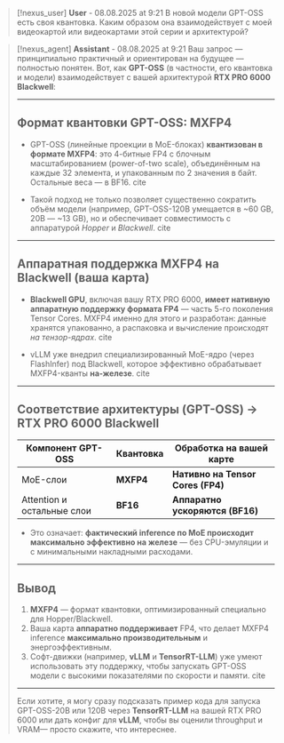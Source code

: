 >[!nexus_user] **User** - 08.08.2025 at 9:21
> В новой модели GPT-OSS есть своя квантовка. Каким образом она взаимодействует с моей видеокартой или видеокартами этой серии и архитектурой?
<!-- UID: bbb2129a-777d-4b47-b785-e98977298f9d -->




>[!nexus_agent] **Assistant** - 08.08.2025 at 9:21
> Ваш запрос — принципиально практичный и ориентирован на будущее — полностью понятен. Вот, как **GPT-OSS** (в частности, его квантовка и модели) взаимодействует с вашей архитектурой **RTX PRO 6000 Blackwell**:
> 
> ---
> 
> ## Формат квантовки GPT-OSS: MXFP4
> 
> - GPT-OSS (линейные проекции в MoE-блоках) **квантизован в формате MXFP4**: это 4-битные FP4 с блочным масштабированием (power-of-two scale), объединённым на каждые 32 элемента, и упакованным по 2 значения в байт. Остальные веса — в BF16. cite
> 
> - Такой подход не только позволяет существенно сократить объём модели (например, GPT-OSS-120B умещается в ~60 GB, 20B — ~13 GB), но и обеспечивает совместимость с аппаратурой *Hopper* и *Blackwell*. cite
> 
> ---
> 
> ## Аппаратная поддержка MXFP4 на Blackwell (ваша карта)
> 
> - **Blackwell GPU**, включая вашу RTX PRO 6000, **имеет нативную аппаратную поддержку формата FP4** — часть 5-го поколения Tensor Cores. MXFP4 именно для этого и разработан: данные хранятся упакованно, а распаковка и вычисление происходят *на тензор-ядрах*. cite
> 
> - vLLM уже внедрил специализированный MoE-ядро (через FlashInfer) под Blackwell, которое эффективно обрабатывает MXFP4-кванты **на-железе**. cite
> 
> ---
> 
> ## Соответствие архитектуры (GPT-OSS) → RTX PRO 6000 Blackwell
> 
> | Компонент GPT-OSS | Квантовка | Обработка на вашей карте |
> |--------------------------|------------------------|----------------------------------------|
> | MoE-слои | **MXFP4** | **Нативно на Tensor Cores (FP4)** |
> | Attention и остальные слои | **BF16** | **Аппаратно ускоряются (BF16)** |
> 
> - Это означает: **фактический inference по MoE происходит максимально эффективно на железе** — без CPU-эмуляции и с минимальными накладными расходами.
> 
> ---
> 
> ## Вывод
> 
> 1. **MXFP4** — формат квантовки, оптимизированный специально для Hopper/Blackwell.
> 2. Ваша карта **аппаратно поддерживает** FP4, что делает MXFP4 inference **максимально производительным** и энергоэффективным.
> 3. Софт-движки (например, **vLLM** и **TensorRT-LLM**) уже умеют использовать эту поддержку, чтобы запускать GPT-OSS модели с высокими показателями по скорости и памяти. cite
> 
> ---
> 
> Если хотите, я могу сразу подсказать пример кода для запуска GPT-OSS-20B или 120B через **TensorRT-LLM** на вашей RTX PRO 6000 или дать конфиг для **vLLM**, чтобы вы оценили throughput и VRAM— просто скажите, что интереснее.
<!-- UID: c963fc01-0a96-4098-ad20-9ec223e24a13 -->